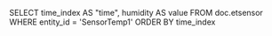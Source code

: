 SELECT
  time_index AS "time",
  humidity AS value
FROM doc.etsensor
WHERE entity_id = 'SensorTemp1'
ORDER BY time_index
